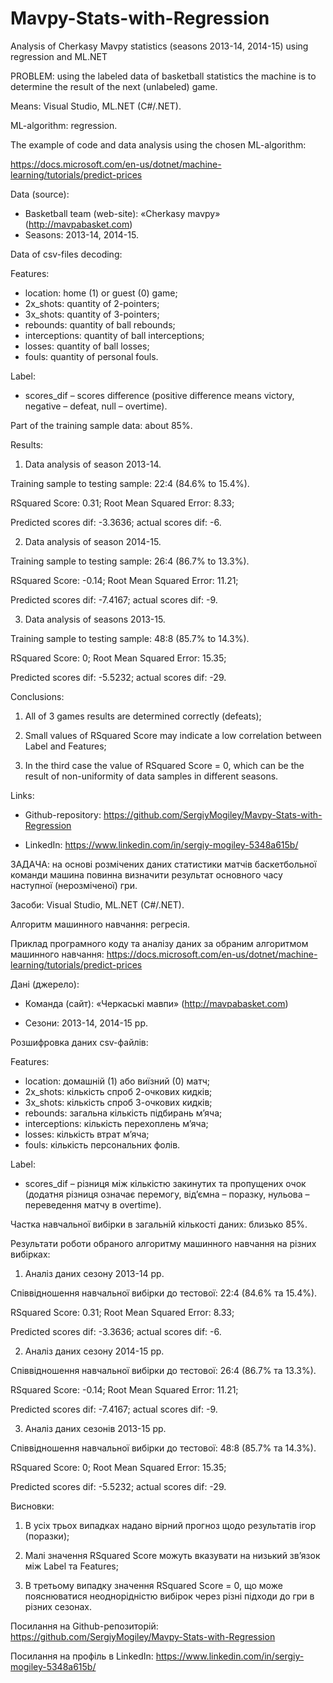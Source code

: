 # Mavpy-Stats-with-Regression
Analysis of Cherkasy Mavpy statistics (seasons 2013-14, 2014-15) using regression and ML.NET

PROBLEM: using the labeled data of basketball statistics the machine is to determine the result of the next (unlabeled) game.

Means: Visual Studio, ML.NET (C#/.NET).

ML-algorithm: regression.

The example of code and data analysis using the chosen ML-algorithm:

https://docs.microsoft.com/en-us/dotnet/machine-learning/tutorials/predict-prices

Data (source):

-	Basketball team (web-site): «Cherkasy mavpy» (http://mavpabasket.com)
-	Seasons: 2013-14, 2014-15.

Data of csv-files decoding:

Features:
-	location: home (1) or guest (0) game;
-	2x_shots: quantity of 2-pointers;
-	3x_shots: quantity of 3-pointers;
-	rebounds: quantity of ball rebounds;
-	interceptions: quantity of ball interceptions;
-	losses: quantity of ball losses;
-	fouls: quantity of personal fouls.

Label:
- scores_dif – scores difference (positive difference means victory, negative – defeat, null – overtime).

Part of the training sample data: about 85%.

Results:

1. Data analysis of season 2013-14.

Training sample to testing sample: 22:4 (84.6% to 15.4%).

RSquared Score: 0.31; Root Mean Squared Error: 8.33;

Predicted scores dif: -3.3636; actual scores dif: -6.

2. Data analysis of season 2014-15.

Training sample to testing sample: 26:4 (86.7% to 13.3%).

RSquared Score: -0.14; Root Mean Squared Error: 11.21;

Predicted scores dif: -7.4167; actual scores dif: -9.

3. Data analysis of seasons 2013-15.

Training sample to testing sample: 48:8 (85.7% to 14.3%).

RSquared Score: 0; Root Mean Squared Error: 15.35;

Predicted scores dif: -5.5232; actual scores dif: -29.

Conclusions:

1. All of 3 games results are determined correctly (defeats);

2. Small values of RSquared Score may indicate a low correlation between Label and Features;

3. In the third case the value of RSquared Score = 0, which can be the result of non-uniformity of data samples in different seasons.

Links:

-	Github-repository: https://github.com/SergiyMogiley/Mavpy-Stats-with-Regression

-	LinkedIn: https://www.linkedin.com/in/sergiy-mogiley-5348a615b/

ЗАДАЧА: на основі розмічених даних статистики матчів баскетбольної команди машина повинна визначити результат основного часу наступної (нерозміченої) гри.

Засоби: Visual Studio, ML.NET (C#/.NET).

Алгоритм машинного навчання: регресія.

Приклад програмного коду та аналізу даних за обраним алгоритмом машинного навчання: https://docs.microsoft.com/en-us/dotnet/machine-learning/tutorials/predict-prices

Дані (джерело):

-	Команда (сайт): «Черкаські мавпи» (http://mavpabasket.com)

-	Сезони: 2013-14, 2014-15 рр.

Розшифровка даних csv-файлів:

Features:
-	location: домашній (1) або виїзний (0) матч;
-	2x_shots: кількість спроб 2-очкових кидків;
-	3x_shots: кількість спроб 3-очкових кидків;
-	rebounds: загальна кількість підбирань м’яча;
-	interceptions: кількість перехоплень м’яча;
-	losses: кількість втрат м’яча;
-	fouls: кількість персональних фолів.

Label:
-	scores_dif – різниця між кількістю закинутих та пропущених очок (додатня різниця означає перемогу, від’ємна – поразку, нульова – переведення матчу в overtime).

Частка навчальної вибірки в загальній кількості даних: близько 85%.

Результати роботи обраного алгоритму машинного навчання на різних вибірках:

1. Аналіз даних сезону 2013-14 рр.


Співвідношення навчальної вибірки до тестової: 22:4 (84.6% та 15.4%).

RSquared Score: 0.31; Root Mean Squared Error: 8.33;

Predicted scores dif: -3.3636; actual scores dif: -6.

2. Аналіз даних сезону 2014-15 рр.

Співвідношення навчальної вибірки до тестової: 26:4 (86.7% та 13.3%).

RSquared Score: -0.14; Root Mean Squared Error: 11.21;

Predicted scores dif: -7.4167; actual scores dif: -9.

3. Аналіз даних сезонів 2013-15 рр.

Співвідношення навчальної вибірки до тестової: 48:8 (85.7% та 14.3%).

RSquared Score: 0; Root Mean Squared Error: 15.35;

Predicted scores dif: -5.5232; actual scores dif: -29.

Висновки:

1. В усіх трьох випадках надано вірний прогноз щодо результатів ігор (поразки);

2. Малі значення RSquared Score можуть вказувати на низький зв’язок між Label та Features;

3. В третьому випадку значення RSquared Score = 0, що може пояснюватися неоднорідністю вибірок через різні підходи до гри в різних сезонах.

Посилання на Github-репозиторій: https://github.com/SergiyMogiley/Mavpy-Stats-with-Regression

Посилання на профіль в LinkedIn: https://www.linkedin.com/in/sergiy-mogiley-5348a615b/
